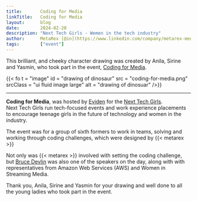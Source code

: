 ```yaml
---
title:       Coding for Media
linkTitle:   Coding for Media
layout:      blog
date:        2024-02-20
description: "Next Tech Girls - Wemen in the tech industry"
author:      MetaRex [@in](https://www.linkedin.com/company/metarex-media)
tags:        ["event"]
---
```




This brilliant, and cheeky character drawing was created by Anila, Sirine and Yasmin, who took part in the event, [Coding for Media].

{{< fo t = "image"
  id    = "drawing of dinosaur"
  src   = "coding-for-media.png"
  srcClass = "ui fluid image large"
  alt = "drawing of dinosuar"
/>}}

--- 
**Coding for Media**, was hosted by [Eviden] for the [Next Tech Girls].    
Next Tech Girls run tech-focused events and work experience placements to encourage teenage girls in the future of technology and women in the industry.

The event was for a group of sixth formers to work in teams, solving and working through coding challenges, which were designed by {{< metarex >}} 

Not only was {{< metarex >}} involved with setting the coding challenge, but [Bruce Devlin] was also one of the speakers on the day, along with with representatives from Amazon Web Services (AWS) and Women in Streaming Media.  

Thank you, Anila, Sirine and Yasmin for your drawing and well done to all the young ladies who took part in the event.  


[Coding for Media]:   https://www.linkedin.com/posts/mrmxf_next-tech-girls-x-eviden-x-aws-coding-for-activity-7163130183867179008-zAQg

[Next Tech Girls]:  https://nexttechgirls.com

[Eviden]:  https://fr.linkedin.com/company/eviden?trk=public_post-text

[Bruce Devlin]:   https://www.linkedin.com/in/mrmxf/